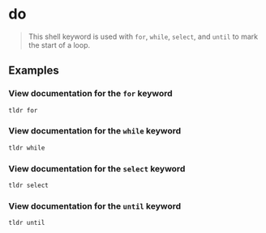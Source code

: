 # do

> This shell keyword is used with `for`, `while`, `select`, and `until` to mark the start of a loop.

## Examples

### View documentation for the `for` keyword

```bash
tldr for
```

### View documentation for the `while` keyword

```bash
tldr while
```

### View documentation for the `select` keyword

```bash
tldr select
```

### View documentation for the `until` keyword

```bash
tldr until
```
